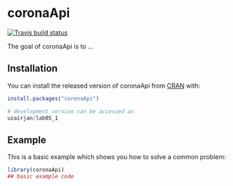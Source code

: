 
# coronaApi

<!-- badges: start -->
[![Travis build status](https://travis-ci.com/uzairjan/lab05_1.svg?branch=main)](https://travis-ci.com/uzairjan/lab05_1)
<!-- badges: end -->

The goal of coronaApi is to ...

## Installation

You can install the released version of coronaApi from [CRAN](https://CRAN.R-project.org) with:

``` r
install.packages("coronaApi")

# development version can be accessed as
uzairjan/lab05_1
```

## Example

This is a basic example which shows you how to solve a common problem:

``` r
library(coronaApi)
## basic example code
```

